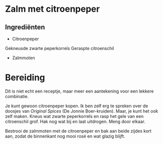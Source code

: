 # Zalm met citroenpeper
## Ingrediënten
- Citroenpeper

Gekneusde zwarte peperkorrels
Geraspte citroenschil
- Zalmmoten

# Bereiding
Dit is niet echt een receptje, maar meer een aantekening voor een lekkere combinatie.

Je kunt gewoon citroenpeper kopen. Ik ben zelf erg te spreken over de doosjes van _Original Spices_ (De Jonnie Boer-kruiden). Maar, je kunt het ook zelf maken. Kneus wat zwarte peperkorrels en rasp het gele van een citroenschil grof. Hak nog wat bij en laat uitdrogen. Meng door elkaar.

Bestrooi de zalmmoten met de citroenpeper en bak aan beide zijdes kort aan, zodat de binnenkant nog mooi rosé en wat glazig blijft.
